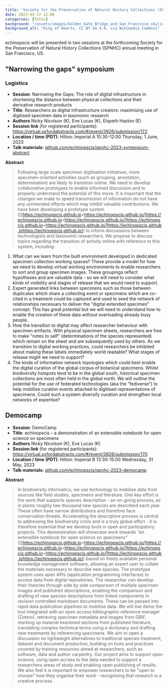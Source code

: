 ```yaml
---
title: 'Society for the Preservation of Natural History Collections (SPNHC) 38th Annual Meeting: "Taking the Long View"'
date: 2023-05-17 12:00
categories: [Talks]
background: "/assets/images/Golden_Gate_Bridge_and_San_Francisco_skyline_from_Hawk_Hill_at_Blue_Hour_dllu_(cropped).jpg"
background_alt: "King of Hearts, CC BY-SA 4.0, via Wikimedia Commons"
---
```


echinopscis will be presented in two sessions at the forthcoming Society for the Preservation of Natural History Collections (SPNHC) annual meeting in San Francisco, US. 

## "Narrowing the gaps" symposium

### Logistics

- **Session**: Narrowing the Gaps: The role of digital infrastructure in shortening the distance between physical collections and their derivative research products
- **Title**: Researchers as digital infrastructure creators: maximising use of digitised specimen data in taxonomic research
- **Authors** Nicky Nicolson (K), Eve Lucas (K), Elspeth Haston (E)
- **Session link** (for registered participants): https://virtual.oxfordabstracts.com/#/event/3926/submission/172
- **Location / time (PDT)**: Hilton: Imperial A 10:30-12:00 Thursday, 1 June, 2023
- **Talk materials**: [github.com/echinopscis/spnhc-2023-symposium-abstract](https://github.com/echinopscis/spnhc-2023-symposium-abstract)

**Abstract**

> Following large scale specimen digitisation initiatives, more specimen-oriented activities (such as grouping, annotation, determination) are likely to transition online. We need to develop collaborative prototypes to enable informed discussion and to properly understand the potential of this move. It is important that the changes we make to speed transmission of information do not have any unintended effects which may inhibit valuable contributions.
> We have been developing a prototype system ([[https://echinopscis.github.io<https://echinopscis.github.io/]https://echinopscis.github.io<https://echinopscis.github.io/]https://echinopscis.github.io<https://echinopscis.github.io/]https://echinopscis.github.io<https://echinopscis.github.io/>) to inform discussions between technologists and taxonomic researchers. We propose to discuss topics regarding the transition of activity online with reference to this system, including:
  1.  What can we learn from the built environment developed in dedicated specimen collection working spaces? These provide a model for how we need to develop virtual working environments to enable researchers to sort and group specimen images. These groupings reflect hypotheses and are valuable data - so we will need to consider what kinds of visibility and stages of release that we would need to support.
  2.  Expert generated links between specimens such as those between duplicates which share a collecting event or specimens which are co-cited in a treatment could be captured and used to seed the network of relationships necessary to deliver the “digital extended specimen” concept. This has great potential but we will need to understand how to enable the creation of these data without overloading already busy people.
  3.  How the transition to digital may affect researcher behaviour with specimen artifacts. With physical specimen sheets, researchers are free to make "notes to self" (determinations of the species represented) which remain on the sheet and are subsequently used by others. As we transition to digital working practices, could researchers be inhibited about making these labels immediately world readable? What stages of release might we need to support?
  4.  The kinds of information network topologies which could best enable the digital curation of the global corpus of botanical specimens. Whilst biodiversity hotspots tend to be in the global south, historical specimen collections are most often held in the global north. We will outline the potential for the use of federated technologies (aka the "fediverse") to help mobilise curation events attached to digitised representations of specimens. Could such a system diversify curation and strengthen local networks of expertise?

## Democamp

- **Session**: DemoCamp
- **Title**: echinopscis – a demonstration of an extensible notebook for open science on specimens
- **Authors** Nicky Nicolson (K), Eve Lucas (K)
- **Session link** (for registered participants): https://virtual.oxfordabstracts.com/#/event/3926/submission/170
- **Location / time (PDT)**: Hilton: Imperial B 13:30-15:00 Wednesday, 31 May, 2023
- **Talk materials**: [github.com/echinopscis/spnhc-2023-democamp](https://github.com/echinopscis/spnhc-2023-democamp)

**Abstract**

> In biodiversity informatics, we use technology to mobilise data from sources like field studies, specimens and literature. One key effort is the work that supports species description - an on-going process, as in plants roughly two thousand new species are described each year. These often have narrow distributions and therefore face conservation threats. Accelerating the descriptive process is central to addressing the biodiversity crisis and is a truly global effort - it is therefore essential that we develop tools in open and participatory projects.
> This demonstration will showcase work towards “an extensible notebook for open science on specimens” ([[https://echinopscis.github.io<https://echinopscis.github.io/]https://echinopscis.github.io<https://echinopscis.github.io/]https://echinopscis.github.io<https://echinopscis.github.io/]https://echinopscis.github.io<https://echinopscis.github.io/>) based on freely available personal knowledge management software, allowing an expert user to collate the materials necessary to describe new species. The prototype system uses open APIs (application programming interfaces) to access data from digital repositories. The researcher can develop their theories through side by side comparison of multiple specimen images and published descriptions, enabling the comparison and drafting of new species descriptions from linked components in revision controlled markdown documents. These can be passed into rapid data publication pipelines to mobilise data.
> We will live demo the tool integrated with an open access bibliographic reference manager (Zotero), retrieving specimen metadata and images from GBIF, marking up material examined sections from published literature, translating complex technical terms using a dictionary and drafting new treatments by referencing specimens.
> We aim to open a discussion on lightweight alternatives to traditional species treatment, dataset and document production, building on tools and practices covered by training resources aimed at researchers, such as software, data and author carpentry. Our project aims to support open science, using open access to the data needed to support a researchers areas of study and enabling open publishing of results. We also feel it is important to empower researchers to be "open to choose" how they organise their work - recognising that research is a creative process.

